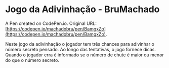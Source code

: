 # Jogo da Adivinhação -  BruMachado

A Pen created on CodePen.io. Original URL: [https://codepen.io/machadobru/pen/BamgxZo](https://codepen.io/machadobru/pen/BamgxZo).

Neste jogo da adivinhação o jogador tem três chances para adivinhar o número secreto pensado. Ao longo das tentativas, o jogo fornece dicas. Quando o jogador erra é informado se o número de chute é maior ou menor do que o número secreto.
